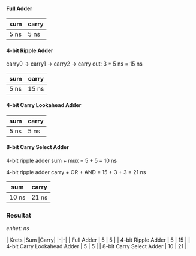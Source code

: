 #### Full Adder

|sum|carry|
|-|-|
|5 ns|5 ns|

#### 4-bit Ripple Adder

carry0 -> carry1 -> carry2 -> carry out: 3 * 5 ns = 15 ns

|sum|carry|
|-|-|
|5 ns|15 ns|

#### 4-bit Carry Lookahead Adder

|sum|carry|
|-|-|
|5 ns|5 ns|

#### 8-bit Carry Select Adder

4-bit ripple adder sum + mux = 5 + 5 = 10 ns

4-bit ripple adder carry + OR + AND = 15 + 3 + 3 = 21 ns

|sum|carry|
|-|-|
|10 ns|21 ns|

### Resultat
*enhet: ns*

| Krets                        |Sum |Carry|
|-|-|
| Full Adder                   | 5  |  5  |
| 4-bit Ripple Adder           | 5  |  15 |
| 4-bit Carry Lookahead Adder  | 5  |  5  |
| 8-bit Carry Select Adder     | 10 |  21 |
